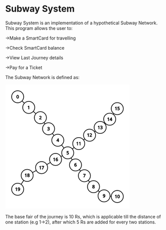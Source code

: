 # Subway System
Subway System is an implementation of a hypothetical Subway Network. This program allows the user to:

->Make a SmartCard for travelling

->Check SmartCard balance

->View Last Journey details

->Pay for a Ticket

The Subway Network is defined as:

![Subway Network](graph.png?raw=true "Subway Network")

The base fair of the journey is 10 Rs, which is applicable till the distance of one station (e.g 1->2), after which 5 Rs are added for every two stations.
